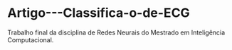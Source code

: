 # Artigo---Classifica-o-de-ECG
Trabalho final da disciplina de Redes Neurais do Mestrado em Inteligência Computacional.
